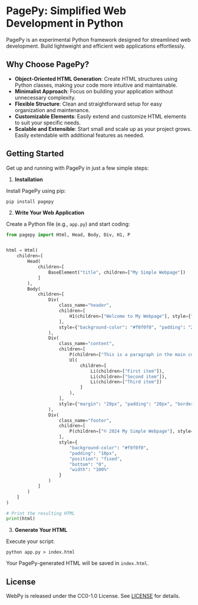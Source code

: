 # PagePy: Simplified Web Development in Python

PagePy is an experimental Python framework designed for streamlined web development. Build lightweight and efficient web applications effortlessly.

## Why Choose PagePy?

* **Object-Oriented HTML Generation**: Create HTML structures using Python classes, making your code more intuitive and maintainable.
* **Minimalist Approach**: Focus on building your application without unnecessary complexity.
* **Flexible Structure**: Clean and straightforward setup for easy organization and maintenance.
* **Customizable Elements**: Easily extend and customize HTML elements to suit your specific needs.
* **Scalable and Extensible**: Start small and scale up as your project grows. Easily extendable with additional features as needed.

## Getting Started

Get up and running with PagePy in just a few simple steps:

1. **Installation**

Install PagePy using pip:

```
pip install pagepy
```

2. **Write Your Web Application**

Create a Python file (e.g., `app.py`) and start coding:

```python
from pagepy import Html, Head, Body, Div, H1, P


html = Html(
    children=[
        Head(
            children=[
                BaseElement("title", children=["My Simple Webpage"])
            ]
        ),
        Body(
            children=[
                Div(
                    class_name="header",
                    children=[
                        H1(children=["Welcome to My Webpage"], style={"text-align": "center"})
                    ],
                    style={"background-color": "#f0f0f0", "padding": "20px"}
                ),
                Div(
                    class_name="content",
                    children=[
                        P(children=["This is a paragraph in the main content area."]),
                        Ul(
                            children=[
                                Li(children=["First item"]),
                                Li(children=["Second item"]),
                                Li(children=["Third item"])
                            ]
                        ),
                    ],
                    style={"margin": "20px", "padding": "20px", "border": "1px solid #ddd"}
                ),
                Div(
                    class_name="footer",
                    children=[
                        P(children=["© 2024 My Simple Webpage"], style={"text-align": "center"})
                    ],
                    style={
                        "background-color": "#f0f0f0",
                        "padding": "10px",
                        "position": "fixed",
                        "bottom": "0",
                        "width": "100%"
                    }
                )
            ]
        )
    ]
)

# Print the resulting HTML
print(html)
```

3. **Generate Your HTML**

Execute your script:

```
python app.py > index.html
```

Your PagePy-generated HTML will be saved in `index.html`.

## License

WebPy is released under the CC0-1.0 License. See [LICENSE](LICENSE) for details.
